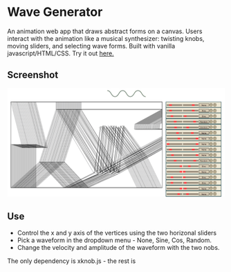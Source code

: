 # Wave Generator
An animation web app that draws abstract forms on a canvas. Users interact with the animation like a musical synthesizer: twisting knobs, moving sliders, and selecting wave forms. Built with vanilla javascript/HTML/CSS.  Try it out [here.](https://www.theostavrides.com/wavesite)

## Screenshot
<img src="https://raw.githubusercontent.com/theostavrides/wavegenerator/master/screenshots/2.png"/>

## Use
- Control the x and y axis of the vertices using the two horizonal sliders
- Pick a waveform in the dropdown menu - None, Sine, Cos, Random.
- Change the velocity and amplitude of the waveform with the two nobs.

The only dependency is xknob.js - the rest is
